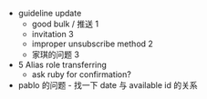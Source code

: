 - guideline update
	- good bulk / 推送 1
	- invitation 3
	- improper unsubscribe method 2
	- 家琪的问题 3
- 5 Alias role transferring
	- ask ruby for confirmation?
- pablo 的问题 - 找一下 date 与 available id 的关系